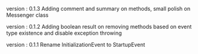   version : 0.1.3
  Adding comment and summary on methods, small polish on Messenger class

  version : 0.1.2
  Adding boolean result on removing methods based on event type existence and disable exception throwing
  
  version : 0.1.1
  Rename InitializationEvent to StartupEvent